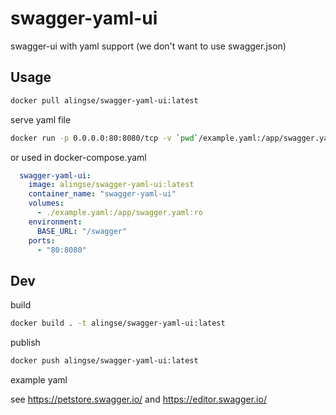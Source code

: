 # swagger-yaml-ui

swagger-ui with yaml support (we don't want to use swagger.json)


## Usage


```bash
docker pull alingse/swagger-yaml-ui:latest
```


serve yaml file

```bash
docker run -p 0.0.0.0:80:8080/tcp -v `pwd`/example.yaml:/app/swagger.yaml alingse/swagger-yaml-ui:latest
```


or used in docker-compose.yaml


```yaml
  swagger-yaml-ui:
    image: alingse/swagger-yaml-ui:latest
    container_name: "swagger-yaml-ui"
    volumes:
      - ./example.yaml:/app/swagger.yaml:ro
    environment:
      BASE_URL: "/swagger"
    ports:
      - "80:8080"
```

## Dev


build

```bash
docker build . -t alingse/swagger-yaml-ui:latest
```

publish

```bash
docker push alingse/swagger-yaml-ui:latest
```

example yaml

see https://petstore.swagger.io/ and https://editor.swagger.io/

